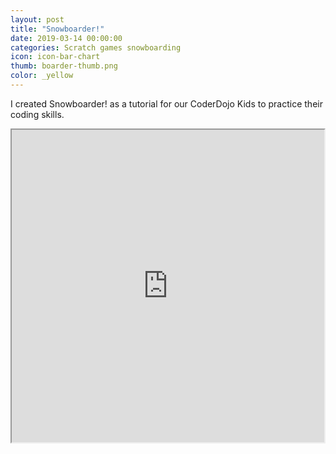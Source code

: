 ```yaml
---
layout: post
title: "Snowboarder!"
date: 2019-03-14 00:00:00
categories: Scratch games snowboarding
icon: icon-bar-chart
thumb: boarder-thumb.png
color: _yellow 
---
```

I created Snowboarder! as a tutorial for our CoderDojo Kids to practice their coding skills. 

<iframe src="https://jamesbmadden.github.io/scratch-silicon/#292249836" width="500" height="500" scrolling="no" allowFullscreen></iframe>